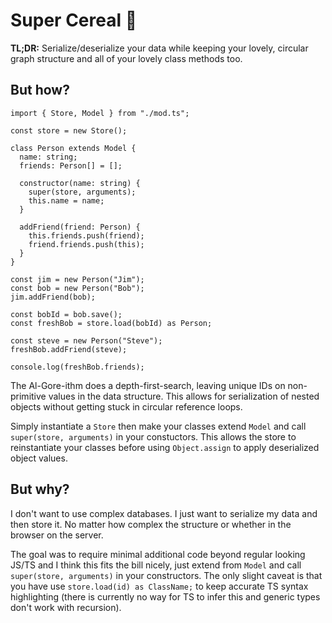 # Super Cereal 🥣

**TL;DR:** Serialize/deserialize your data while keeping your lovely, circular graph structure and all of your lovely class methods too.

## But how?

```
import { Store, Model } from "./mod.ts";

const store = new Store();

class Person extends Model {
  name: string;
  friends: Person[] = [];

  constructor(name: string) {
    super(store, arguments);
    this.name = name;
  }

  addFriend(friend: Person) {
    this.friends.push(friend);
    friend.friends.push(this);
  }
}

const jim = new Person("Jim");
const bob = new Person("Bob");
jim.addFriend(bob);

const bobId = bob.save();
const freshBob = store.load(bobId) as Person;

const steve = new Person("Steve");
freshBob.addFriend(steve);

console.log(freshBob.friends);
```

The Al-Gore-ithm does a depth-first-search, leaving unique IDs on non-primitive values in the data structure. This allows for serialization of nested objects without getting stuck in circular reference loops.

Simply instantiate a `Store` then make your classes extend `Model` and call `super(store, arguments)` in your constuctors. This allows the store to reinstantiate your classes before  using `Object.assign` to apply deserialized object values.

## But why?

I don't want to use complex databases. I just want to serialize my data and then store it. No matter how complex the structure or whether in the browser on the server. 

The goal was to require minimal additional code beyond regular looking JS/TS and I think this fits the bill nicely, just extend from `Model` and call `super(store, arguments)` in your constructors. The only slight caveat is that you have use `store.load(id) as ClassName;` to keep accurate TS syntax highlighting (there is currently no way for TS to infer this and generic types don't work with recursion).

